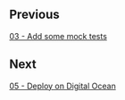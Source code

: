 
## Previous

[03 - Add some mock tests](https://github.com/full-stack-hackers/digoc-cicd-node/blob/03-testing/GUIDE.md)

## Next

[05 - Deploy on Digital Ocean](https://github.com/full-stack-hackers/digoc-cicd-node/blob/05-deploy/GUIDE.md)
